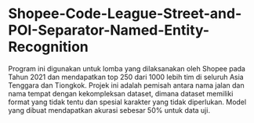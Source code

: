 # Shopee-Code-League-Street-and-POI-Separator-Named-Entity-Recognition
Program ini digunakan untuk lomba yang dilaksanakan oleh Shopee pada Tahun 2021 dan mendapatkan top 250 dari 1000 lebih tim di seluruh Asia Tenggara dan Tiongkok. Projek ini adalah pemisah antara nama jalan dan nama tempat dengan kekompleksan dataset, dimana dataset memiliki format yang tidak tentu dan spesial karakter yang tidak diperlukan. Model yang dibuat mendapatkan akurasi sebesar 50% untuk data uji.
